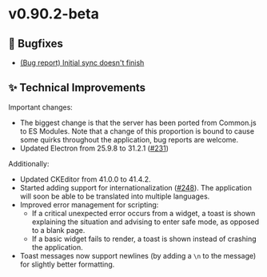 # v0.90.2-beta
## 🐞 Bugfixes

*   [(Bug report) Initial sync doesn't finish](https://github.com/TriliumNext/Notes/issues/266)

## ✨ Technical Improvements

Important changes:

*   The biggest change is that the server has been ported from Common.js to ES Modules. Note that a change of this proportion is bound to cause some quirks throughout the application, bug reports are welcome.
*   Updated Electron from 25.9.8 to 31.2.1 ([#231](https://github.com/TriliumNext/Notes/pull/231))

Additionally:

*   Updated CKEditor from 41.0.0 to 41.4.2.
*   Started adding support for internationalization ([#248](https://github.com/TriliumNext/Notes/pull/248)). The application will soon be able to be translated into multiple languages.
*   Improved error management for scripting:
    *   If a critical unexpected error occurs from a widget, a toast is shown explaining the situation and advising to enter safe mode, as opposed to a blank page.
    *   If a basic widget fails to render, a toast is shown instead of crashing the application.
*   Toast messages now support newlines (by adding a `\n` to the message) for slightly better formatting.